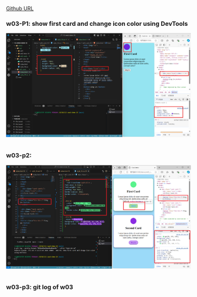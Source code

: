 [Github URL](https://github.com/qcanen/113-swed-demo-19)


### w03-P1: show first card and change icon color using DevTools
![](w03-p1.png)

```

```

### w03-p2:


![](w03-p2.png)


```

```

### w03-p3: git log of w03

```

```